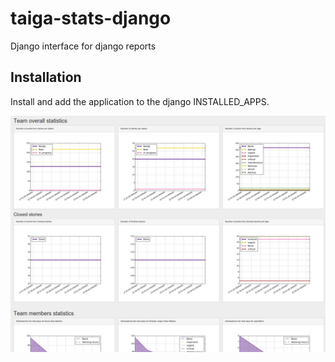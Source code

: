 # taiga-stats-django
Django interface for django reports

## Installation

Install and add the application to the django INSTALLED_APPS.

![Screenshot](docs/imgs/screenshot.png?raw=true "Screen")


